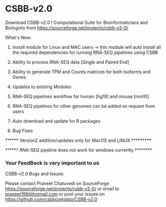 # CSBB-v2.0

Download CSBB-v2.0 ! Computational Suite for Bioinformaticians and Biologists from https://sourceforge.net/projects/csbb-v2-0/

What's New:

1) Install module for Linux and MAC users → this module will auto install all the required dependencies for running RNA-SEQ pipelines using CSBB

2) Ability to process RNA-SEQ data [Single and Paired End]
  
3) Ability to generate TPM and Counts matrices for both Isoforms and Genes
  
4) Updates to existing Modules
  
5) RNA-SEQ pipelines workflow for human [hg19] and mouse [mm10]
 
6) RNA-SEQ pipelines for other genomes can be added on request from users
 
7) Auto download and update for R packages

8) Bug Fixes

   
****** Version2 addition/updates only for MacOS and LINUX *********

****** RNA-SEQ pipeline does not work for windows currently ********

### Your FeedBack is very important to us #####

CSBB-v2.0 Bugs and Issues:

Please contact Praneet Chatuvedi on SourceForge https://sourceforge.net/projects/csbb-v2-0/ or email to praneet198@hotmail.com or post your issues on https://github.com/csbbcompbio/CSBB-v2.0
